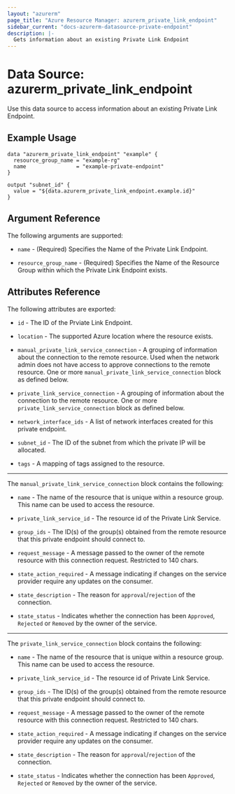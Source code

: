 ```yaml
---
layout: "azurerm"
page_title: "Azure Resource Manager: azurerm_private_link_endpoint"
sidebar_current: "docs-azurerm-datasource-private-endpoint"
description: |-
  Gets information about an existing Private Link Endpoint
---
```


# Data Source: azurerm_private_link_endpoint

Use this data source to access information about an existing Private Link Endpoint.

## Example Usage

```hcl
data "azurerm_private_link_endpoint" "example" {
  resource_group_name = "example-rg"
  name                = "example-private-endpoint"
}

output "subnet_id" {
  value = "${data.azurerm_private_link_endpoint.example.id}"
}
```

## Argument Reference

The following arguments are supported:

* `name` - (Required) Specifies the Name of the Private Link Endpoint.

* `resource_group_name` - (Required) Specifies the Name of the Resource Group within which the Private Link Endpoint exists.

## Attributes Reference

The following attributes are exported:

* `id` - The ID of the Prviate Link Endpoint.

* `location` - The supported Azure location where the resource exists.

* `manual_private_link_service_connection` - A grouping of information about the connection to the remote resource. Used when the network admin does not have access to approve connections to the remote resource. One or more `manual_private_link_service_connection` block as defined below.

* `private_link_service_connection` - A grouping of information about the connection to the remote resource. One or more `private_link_service_connection` block as defined below.

* `network_interface_ids` - A list of network interfaces created for this private endpoint.

* `subnet_id` - The ID of the subnet from which the private IP will be allocated.

* `tags` - A mapping of tags assigned to the resource.

---

The `manual_private_link_service_connection` block contains the following:

* `name` - The name of the resource that is unique within a resource group. This name can be used to access the resource.

* `private_link_service_id` - The resource id of the Private Link Service.

* `group_ids` - The ID(s) of the group(s) obtained from the remote resource that this private endpoint should connect to.

* `request_message` - A message passed to the owner of the remote resource with this connection request. Restricted to 140 chars.

* `state_action_required` - A message indicating if changes on the service provider require any updates on the consumer.

* `state_description` - The reason for `approval`/`rejection` of the connection.

* `state_status` - Indicates whether the connection has been `Approved`, `Rejected` or `Removed` by the owner of the service.

---

The `private_link_service_connection` block contains the following:

* `name` - The name of the resource that is unique within a resource group. This name can be used to access the resource.

* `private_link_service_id` - The resource id of Private Link Service.

* `group_ids` - The ID(s) of the group(s) obtained from the remote resource that this private endpoint should connect to.

* `request_message` - A message passed to the owner of the remote resource with this connection request. Restricted to 140 chars.

* `state_action_required` - A message indicating if changes on the service provider require any updates on the consumer.

* `state_description` - The reason for `approval`/`rejection` of the connection.

* `state_status` - Indicates whether the connection has been `Approved`, `Rejected` or `Removed` by the owner of the service.

